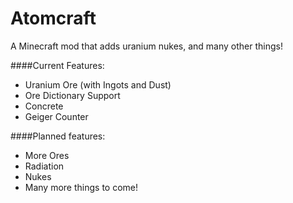 # Atomcraft
A Minecraft mod that adds uranium nukes, and many other things!

####Current Features:
- Uranium Ore (with Ingots and Dust)
- Ore Dictionary Support
- Concrete
- Geiger Counter

####Planned features:
- More Ores
- Radiation
- Nukes
- Many more things to come!
